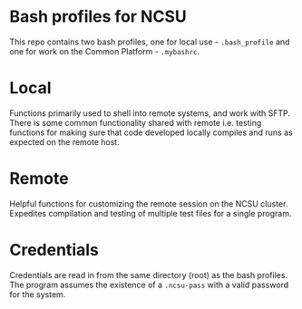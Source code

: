 # Bash profiles for NCSU

This repo contains two bash profiles, one for local use - `.bash_profile` and one for work
on the Common Platform - `.mybashrc`. 

# Local
Functions primarily used to shell into remote systems, and work with SFTP. There is some
common functionality shared with remote i.e. testing functions for making sure that
code developed locally compiles and runs as expected on the remote host.

# Remote
Helpful functions for customizing the remote session on the NCSU cluster. Expedites compilation
and testing of multiple test files for a single program.

# Credentials
Credentials are read in from the same directory (root) as the bash profiles. The program assumes the existence of a `.ncsu-pass` with
a valid password for the system.